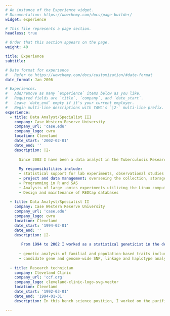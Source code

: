 ```yaml
---
# An instance of the Experience widget.
# Documentation: https://wowchemy.com/docs/page-builder/
widget: experience

# This file represents a page section.
headless: true

# Order that this section appears on the page.
weight: 40

title: Experience
subtitle:

# Date format for experience
#   Refer to https://wowchemy.com/docs/customization/#date-format
date_format: Jan 2006

# Experiences.
#   Add/remove as many `experience` items below as you like.
#   Required fields are `title`, `company`, and `date_start`.
#   Leave `date_end` empty if it's your current employer.
#   Begin multi-line descriptions with YAML's `|2-` multi-line prefix.
experience:
  - title: Data Analyst/Specialist III
    company: Case Western Reserve University
    company_url: 'case.edu'
    company_logo: cwru
    location: Cleveland
    date_start: '2002-02-01'
    date_end: ''
    description: |2-
    
      Since 2002 I have been a data analyst in the Tuberculosis Research Unit at CWRU. 
      
      My responsibilities include:
      - statistical support for lab experiments, observational studies and clinical trials. 
      - project and data management: overseeing the collection, storage and analysis of study data. 
      - Programming in R and SAS 
      - Analysis of large -omics experiments utilizing the Linux computing cluster at CWRU
      - Design and maintenance of REDCap databases
      
  - title: Data Analyst/Specialist II
    company: Case Western Reserve University
    company_url: 'case.edu'
    company_logo: cwru
    location: Cleveland
    date_start: '1994-02-01'
    date_end: ''
    description: |2- 
    
       From 1994 to 2002 I worked as a statistical geneticist in the department of Population and Quantitative Health Sciences at CWRU where I performed:
      
      - genetic analysis of familial and population-based traits including bipolar disorder, prostate cancer, and hypertension
      - candidate gene and genome-wide SNP, linkage and haplotype analysis
    
  - title: Research technician
    company: Cleveland Clinic
    company_url: 'ccf.org'
    company_logo: cleveland-clinic-logo-svg-vector
    location: Cleveland
    date_start: '1992-03-01'
    date_end: '1994-01-31'
    description: In this bench science position, I worked on the purification and characterization of proteins. I am proficient in liquid chromatography, mammalian cell culture, and molecular biology.

---
```

